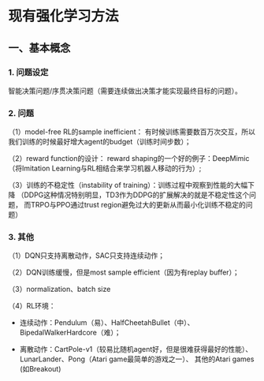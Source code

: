 # 现有强化学习方法
## 一、基本概念
### 1. 问题设定
智能决策问题/序贯决策问题（需要连续做出决策才能实现最终目标的问题）。
### 2. 问题
（1）model-free RL的sample inefficient：
有时候训练需要数百万次交互，所以我们训练的时候最好增大agent的budget（训练时间步数）；

（2）reward function的设计：
reward shaping的一个好的例子：DeepMimic（将Imitation Learning与RL相结合来学习机器人移动的行为）;

（3）训练的不稳定性（instability of training）：训练过程中观察到性能的大幅下降
（DDPG这种情况特别明显，TD3作为DDPG的扩展解决的就是不稳定性这个问题，
而TRPO与PPO通过trust region避免过大的更新从而最小化训练不稳定的问题）

### 3. 其他
（1）DQN只支持离散动作，SAC只支持连续动作；

（2）DQN训练缓慢，但是most sample efficient（因为有replay buffer）；

（3）normalization、batch size

（4）RL环境：

- 连续动作：Pendulum（易）、HalfCheetahBullet（中）、BipedalWalkerHardcore（难）；

- 离散动作：CartPole-v1（较易比随机agent好，但是很难获得最好的性能）、LunarLander、Pong（Atari game最简单的游戏之一）、
  其他的Atari games (如Breakout)